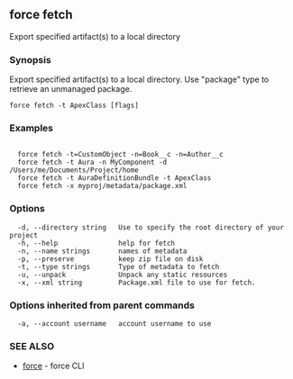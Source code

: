 ## force fetch

Export specified artifact(s) to a local directory

### Synopsis


Export specified artifact(s) to a local directory. Use "package" type to retrieve an unmanaged package.


```
force fetch -t ApexClass [flags]
```

### Examples

```

  force fetch -t=CustomObject -n=Book__c -n=Author__c
  force fetch -t Aura -n MyComponent -d /Users/me/Documents/Project/home
  force fetch -t AuraDefinitionBundle -t ApexClass
  force fetch -x myproj/metadata/package.xml

```

### Options

```
  -d, --directory string   Use to specify the root directory of your project
  -h, --help               help for fetch
  -n, --name strings       names of metadata
  -p, --preserve           keep zip file on disk
  -t, --type strings       Type of metadata to fetch
  -u, --unpack             Unpack any static resources
  -x, --xml string         Package.xml file to use for fetch.
```

### Options inherited from parent commands

```
  -a, --account username   account username to use
```

### SEE ALSO

* [force](force.md)	 - force CLI

